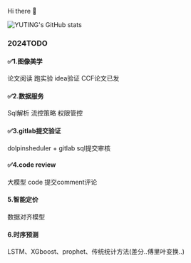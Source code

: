 Hi there 👋

![YUTING's GitHub stats](https://github-readme-stats.vercel.app/api?username=YUTING0907&show_icons=true&theme=tokyonight)

### 2024TODO 
#### ✅1.图像美学
论文阅读
跑实验
idea验证
CCF论文已发
#### ✅2.数据服务
   Sql解析
   流控策略
   权限管控
#### ✅3.gitlab提交验证
dolpinsheduler + gitlab sql提交审核
#### ✅4.code review
大模型 code 提交comment评论
#### 5.智能定价
 数据对齐模型
#### 6.时序预测
 LSTM、XGboost、prophet、传统统计方法(差分..傅里叶变换..)

<!--
**YUTING0907/YUTING0907** is a ✨ _special_ ✨ repository because its `README.md` (this file) appears on your GitHub profile.

### Visit times
![Visitor Count](https://profile-counter.glitch.me/YUTING0907/count.svg)

### language
![Top Langs](https://github-readme-stats.vercel.app/api/top-langs/?username=YUTING0907&layout=compact&theme=tokyonight)
Here are some ideas to get you started:

- 🔭 I’m currently working on ...
- 🌱 I’m currently learning ...
- 👯 I’m looking to collaborate on ...
- 🤔 I’m looking for help with ...
- 💬 Ask me about ...
- 📫 How to reach me: ...
- 😄 Pronouns: ...
- ⚡ Fun fact: ...
-->
